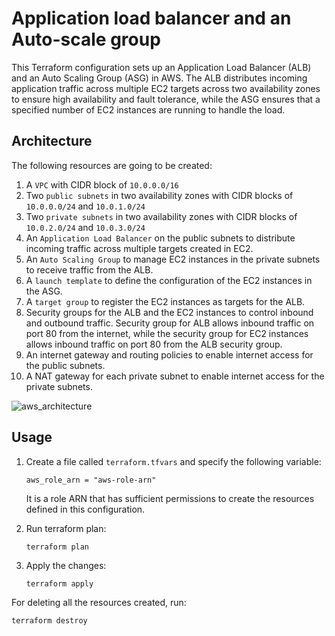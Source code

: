 # Application load balancer and an Auto-scale group

This Terraform configuration sets up an Application Load Balancer (ALB) and an Auto Scaling Group (ASG) in AWS. The ALB distributes incoming application traffic across multiple EC2 targets across two availability zones to ensure high availability and fault tolerance, while the ASG ensures that a specified number of EC2 instances are running to handle the load.

## Architecture

The following resources are going to be created:

1. A `VPC` with CIDR block of `10.0.0.0/16`
1. Two `public subnets` in two availability zones with CIDR blocks of `10.0.0.0/24` and `10.0.1.0/24`
1. Two `private subnets` in two availability zones with CIDR blocks of `10.0.2.0/24` and `10.0.3.0/24`
1. An `Application Load Balancer` on the public subnets to distribute incoming traffic across multiple targets created in EC2.
1. An `Auto Scaling Group` to manage EC2 instances in the private subnets to receive traffic from the ALB.
1. A `launch template` to define the configuration of the EC2 instances in the ASG.
1. A `target group` to register the EC2 instances as targets for the ALB.
1. Security groups for the ALB and the EC2 instances to control inbound and outbound traffic. Security group for ALB allows inbound traffic on port 80 from the internet, while the security group for EC2 instances allows inbound traffic on port 80 from the ALB security group.
1. An internet gateway and routing policies to enable internet access for the public subnets.
1. A NAT gateway for each private subnet to enable internet access for the private subnets.

![aws_architecture](./docs/alb_asg_aws.png)

## Usage
1. Create a file called `terraform.tfvars` and specify the following variable:
    ```hcl
    aws_role_arn = "aws-role-arn"
    ```

    It is a role ARN that has sufficient permissions to create the resources defined in this configuration.

1. Run terraform plan:
    ```
    terraform plan
    ```

1. Apply the changes:
    ```
    terraform apply
    ```

For deleting all the resources created, run:
```
terraform destroy
```
